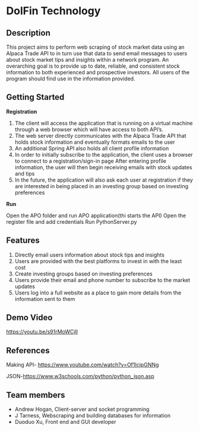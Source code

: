 # DolFin Technology

## Description
This project aims to perform web scraping of stock market data using an Alpaca Trade API to in turn use that data to send email messages to users about stock market tips and insights within a network program. An overarching goal is to provide up to date, reliable, and consistent stock information to both experienced and prospective investors. All users of the program should find use in the information provided.

## Getting Started
<b>Registration</b>

1. The client will access the application that is running on a virtual machine through a web browser which will have access to both API’s.
2. The web server directly communicates with the Alpaca Trade API that holds stock information and eventually formats emails to the user
3. An additional Spring API also holds all client profile information
4. In order to initially subscribe to the application, the client uses a browser to connect to a registration/sign-in page
After entering profile information, the user will then begin receiving emails with stock updates and tips
5. In the future, the application will also ask each user at registration if they are interested in being placed in an investing group based on investing preferences 

<b>Run</b>

Open the APO folder and run APO application(thi starts the API)
Open the register file and add credentials
Run PythonServer.py

## Features 
1. Directly email users information about stock tips and insights 
2. Users are provided with the best platforms to invest in with the least cost 
3. Create investing groups based on investing preferences 
4. Users provide their email and phone number to subscribe to the market updates
5. Users log into a full website as a place to gain more details from the information sent to them

## Demo Video
https://youtu.be/s91rMoWCjlI
## References
Making API- https://www.youtube.com/watch?v=Of1IcjpGNNg

JSON-https://www.w3schools.com/python/python_json.asp
## Team members

* Andrew Hogan, Client-server and socket programming
* J Tarness, Webscraping and building databases for information
* Duoduo Xu, Front end and GUI developer

